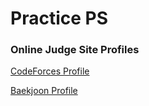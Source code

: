 # Practice PS

### Online Judge Site Profiles

[CodeForces Profile](https://codeforces.com/profile/whitepianow)

[Baekjoon Profile](https://www.acmicpc.net/user/whitepiano)
